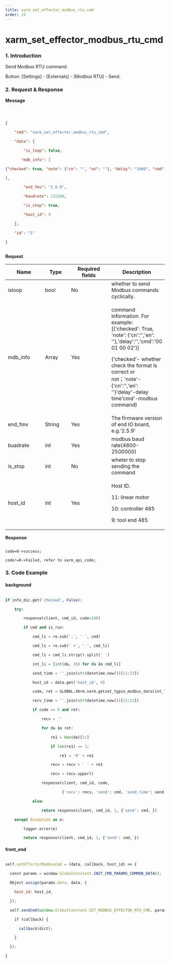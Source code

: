 ```yaml
---
title: xarm_set_effector_modbus_rtu_cmd
order: 12
---
```

# xarm\_set\_effector\_modbus\_rtu\_cmd



### 1. Introduction



Send Modbus RTU command.



Button: \[Settings] - \[Externals] - \[Modbus RTU] - Send.



### 2. Request & Response



**Message**



```json



{

    "cmd": "xarm_set_effector_modbus_rtu_cmd",

    "data": {

        "is_loop": false,

       "mdb_info": [

{"checked": true, "note": {"cn": "", "en": ""}, "delay": "1000", "cmd": "08 10 01 00 00 01 02 00 01"}

],

        "end_fmv": "2.6.0",

        "baudrate": 115200,

        "is_stop": true,

        "host_id": 9

    },

    "id": "1"

}



```

**Request**



<table data-full-width="true"><thead><tr><th width="120">Name</th><th width="79">Type</th><th width="135">Required fields</th><th>Description</th></tr></thead><tbody><tr><td>isloop</td><td>bool</td><td>No</td><td>whether to send Modbus commands cyclically. </td></tr><tr><td>mdb_info</td><td>Array</td><td>Yes</td><td><p>command information. For example: [{'checked': True, 'note': {'cn':'','en': ''},'delay':'','cmd':'00 01 00 02'}] </p><p>('checked'- whether check the format is correct or not；'note'-{'cn':'','en': ''}'delay'-delay time'cmd'-modbus command)</p></td></tr><tr><td>end_fmv</td><td>String</td><td>Yes</td><td>The firmware version of end IO board, e.g.‘2.5.9’</td></tr><tr><td>buadrate</td><td>int</td><td>Yes</td><td>modbus baud rate(4800-2500000)</td></tr><tr><td>is_stop</td><td>int</td><td>No</td><td>wheter to stop sending the command</td></tr><tr><td>host_id</td><td>int</td><td>Yes</td><td><p>Host ID. </p><p>11: linear motor</p><p>10: controller 485</p><p>9: tool end 485</p></td></tr></tbody></table>





**Response**



```

code=0->success;

code!=0->Failed, refer to xarm_api_code;

```





### 3. Code Example



#### background



```python

if info_dic.get('checked', False):

    try:

        response(client, cmd_id, code=100)

        if cmd and is_run:

            cmd_li = re.sub(',', ' ', cmd)

            cmd_li = re.sub(' +', ' ', cmd_li)

            cmd_li = cmd_li.strip().split(' ')

            int_li = [int(da, 16) for da in cmd_li]

            send_time = ''.join(str(datetime.now())[11:23])

            host_id = data.get('host_id', 9)

            code, ret = GLOBAL.XArm.xarm.getset_tgpio_modbus_data(int_li, host_id=host_id)

            recv_time = ''.join(str(datetime.now())[11:23])

            if code == 0 and ret:

                recv = ''

                for da in ret:

                    re1 = hex(da)[2:]

                    if len(re1) == 1:

                        re1 = '0' + re1

                    recv = recv + ' ' + re1

                    recv = recv.upper()

                response(client, cmd_id, code,

                         {'recv': recv, 'send': cmd, 'send_time': send_time, 'recv_time': recv_time})

            else:

                return response(client, cmd_id, 1, {'send': cmd, })

    except Exception as e:

        logger.error(e)

        return response(client, cmd_id, 1, {'send': cmd, })

```



#### front\_end



```javascript

self.setEffectorModbusCmd = (data, callback, host_id) => {

  const params = window.GlobalConstant.INIT_CMD_PARAMS_COMMON_DATA();

  Object.assign(params.data, data, {

    host_id: host_id,

  });

  self.sendCmd(window.GlobalConstant.SET_MODBUS_EFFECTOR_RTU_CMD, params, (dict) => {

    if (callback) {

      callback(dict);

    }

  });

} 

```
